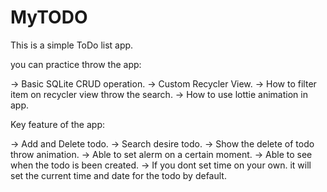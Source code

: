 # MyTODO

This is a simple ToDo list app.





you can practice throw the app:

-> Basic SQLite CRUD operation.
-> Custom Recycler View.
-> How to filter item on recycler view throw the search.
-> How to use lottie animation in app.





Key feature of the app:

-> Add and Delete todo.
-> Search desire todo.
-> Show the delete of todo throw animation.
-> Able to set alerm on a certain moment.
-> Able to see when the todo is been created.
-> If you dont set time on your own. it will set the current time and date for the todo by default.
